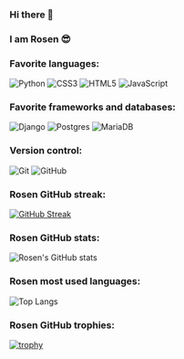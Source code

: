 ### Hi there 👋
### I am Rosen 😎
### Favorite languages:
![Python](https://img.shields.io/badge/python-3670A0?style=for-the-badge&logo=python&logoColor=ffdd54)
![CSS3](https://img.shields.io/badge/css3-%231572B6.svg?style=for-the-badge&logo=css3&logoColor=white)
![HTML5](https://img.shields.io/badge/html5-%23E34F26.svg?style=for-the-badge&logo=html5&logoColor=white)
![JavaScript](https://img.shields.io/badge/javascript-%23323330.svg?style=for-the-badge&logo=javascript&logoColor=%23F7DF1E)

### Favorite frameworks and databases:
![Django](https://img.shields.io/badge/django-%23092E20.svg?style=for-the-badge&logo=django&logoColor=white)
![Postgres](https://img.shields.io/badge/postgres-%23316192.svg?style=for-the-badge&logo=postgresql&logoColor=white)
![MariaDB](https://img.shields.io/badge/MariaDB-003545?style=for-the-badge&logo=mariadb&logoColor=white)

### Version control:
![Git](https://img.shields.io/badge/git-%23F05033.svg?style=for-the-badge&logo=git&logoColor=white)
![GitHub](https://img.shields.io/badge/github-%23121011.svg?style=for-the-badge&logo=github&logoColor=white)

### Rosen GitHub streak:
[![GitHub Streak](https://streak-stats.demolab.com/?user=DenverCoder1&theme=tokyonight)](https://git.io/streak-stats)

### Rosen GitHub stats:
![Rosen's GitHub stats](https://github-readme-stats.vercel.app/api?username=RosenCodes20&theme=tokyonight&show_icons=true)

### Rosen most used languages:
![Top Langs](https://github-readme-stats.vercel.app/api/top-langs/?username=RosenCodes20&size_weight=0.5&count_weight=0.5&theme=tokyonight)

### Rosen GitHub trophies:
[![trophy](https://github-profile-trophy.vercel.app/?username=RosenCodes20&theme=tokyonight)](https://github.com/RosenCodes20/github-profile-trophy)
